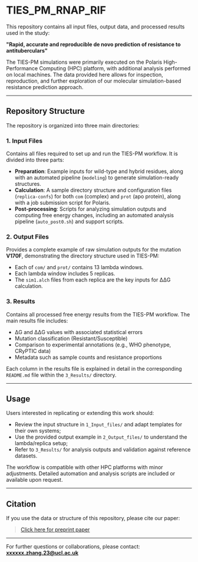 # TIES_PM_RNAP_RIF

This repository contains all input files, output data, and processed results used in the study:

**"Rapid, accurate and reproducible de novo prediction of resistance to antituberculars"**

The TIES-PM simulations were primarily executed on the Polaris High-Performance Computing (HPC) platform, with additional analysis performed on local machines. The data provided here allows for inspection, reproduction, and further exploration of our molecular simulation-based resistance prediction approach.

---

## Repository Structure

The repository is organized into three main directories:

### 1. Input Files 

Contains all files required to set up and run the TIES-PM workflow. It is divided into three parts:

- **Preparation**: Example inputs for wild-type and hybrid residues, along with an automated pipeline (`modeling`) to generate simulation-ready structures.
- **Calculation**: A sample directory structure and configuration files (`replica-confs`) for both `com` (complex) and `prot` (apo protein), along with a job submission script for Polaris.
- **Post-processing**: Scripts for analyzing simulation outputs and computing free energy changes, including an automated analysis pipeline (`auto_post0.sh`) and support scripts.

### 2. Output Files 

Provides a complete example of raw simulation outputs for the mutation **V170F**, demonstrating the directory structure used in TIES-PM:

- Each of `com/` and `prot/` contains 13 lambda windows.
- Each lambda window includes 5 replicas.
- The `sim1.alch` files from each replica are the key inputs for ΔΔG calculation.

### 3. Results 

Contains all processed free energy results from the TIES-PM workflow. The main results file includes:

- ΔG and ΔΔG values with associated statistical errors
- Mutation classification (Resistant/Susceptible)
- Comparison to experimental annotations (e.g., WHO phenotype, CRyPTIC data)
- Metadata such as sample counts and resistance proportions

Each column in the results file is explained in detail in the corresponding `README.md` file within the `3_Results/` directory.

---

## Usage

Users interested in replicating or extending this work should:

- Review the input structure in `1_Input_files/` and adapt templates for their own systems;
- Use the provided output example in `2_Output_files/` to understand the lambda/replica setup;
- Refer to `3_Results/` for analysis outputs and validation against reference datasets.

The workflow is compatible with other HPC platforms with minor adjustments. Detailed automation and analysis scripts are included or available upon request.

---

## Citation

If you use the data or structure of this repository, please cite our paper:

> [Click here for preprint paper](https://papers.ssrn.com/sol3/papers.cfm?abstract_id=5166252)

---

For further questions or collaborations, please contact:  
**xxxxxx.zhang.23@ucl.ac.uk**

